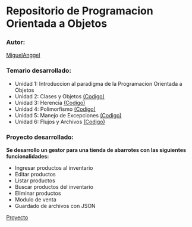 # Repositorio de Programacion Orientada a Objetos

### Autor:
[MiguelAnggel](https://github.com/MiguelAnggel)

### Temario desarrollado:

- Unidad 1:  Introduccion al paradigma de la Programacion Orientada a Objetos
- Unidad 2: Clases y Objetos [(Codigo)](https://github.com/MiguelAnggel/POO/tree/30c7b60f3769894b1f5663869db92b1891749ec9/Unidad%202%20Clases%20y%20Objetos)
- Unidad 3: Herencia [(Codigo)](https://github.com/MiguelAnggel/POO/tree/30c7b60f3769894b1f5663869db92b1891749ec9/Unidad%203%20Herencia/Ejemplo1)
- Unidad 4: Polimorfismo [(Codigo)](https://github.com/MiguelAnggel/POO/tree/30c7b60f3769894b1f5663869db92b1891749ec9/Unidad%204%20Polimorfismo)
- Unidad 5: Manejo de Excepciones [(Codigo)](https://github.com/MiguelAnggel/POO/tree/30c7b60f3769894b1f5663869db92b1891749ec9/Unidad%205%20Manejo%20de%20Excepciones)
- Unidad 6: Flujos y Archivos [(Codigo)](https://github.com/MiguelAnggel/POO/tree/30c7b60f3769894b1f5663869db92b1891749ec9/Unidad%206%20Flujos%20y%20Archivos)
  

### Proyecto desarrollado:

**Se desarrollo un gestor para una tienda de abarrotes con las siguientes funcionalidades:**

- Ingresar productos al inventario
- Editar productos
- Listar productos
- Buscar productos del inventario
- Eliminar productos
- Modulo de venta
- Guardado de archivos con JSON

[Proyecto](https://github.com/MiguelAnggel/POO/tree/488c5d4cad5f5c5e14b3dd343cc38f5239b6b20c/Project%20POO)
